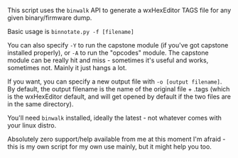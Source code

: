 This script uses the `binwalk` API to generate a wxHexEditor TAGS file for any given binary/firmware dump.

Basic usage is `binnotate.py -f [filename]`

You can also specify `-Y` to run the capstone module (if you've got capstone installed properly), or `-A` to run the "opcodes" module. The capstone module can be really hit and miss - sometimes it's useful and works, sometimes not. Mainly it just hangs a lot.

If you want, you can specify a new output file with `-o [output filename]`. By default, the output filename is the name of the original file + .tags (which is the wxHexEditor default, and will get opened by default if the two files are in the same directory).

You'll need `binwalk` installed, ideally the latest - not whatever comes with your linux distro. 

Absolutely zero support/help available from me at this moment I'm afraid - this is my own script for my own use mainly, but it might help you too.